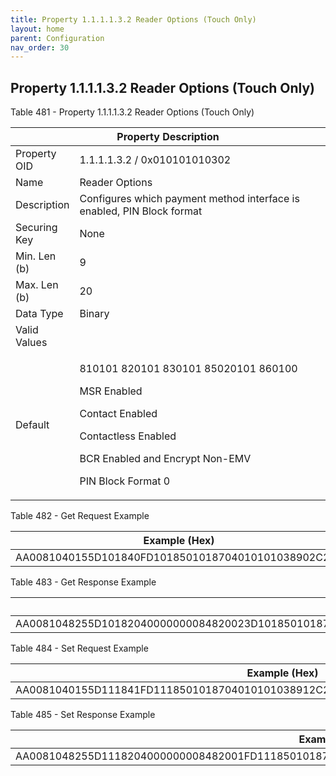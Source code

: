 ```yaml
---
title: Property 1.1.1.1.3.2 Reader Options (Touch Only)
layout: home
parent: Configuration
nav_order: 30
---
```


## Property 1.1.1.1.3.2 Reader Options (Touch Only)

Table 481 - Property 1.1.1.1.3.2 Reader Options (Touch Only)

<table>
<colgroup>
<col style="width: 14%" />
<col style="width: 85%" />
</colgroup>
<thead>
<tr>
<th colspan="2">Property Description</th>
</tr>
</thead>
<tbody>
<tr>
<td>Property OID</td>
<td>1.1.1.1.3.2 / 0x010101010302</td>
</tr>
<tr>
<td>Name</td>
<td>Reader Options</td>
</tr>
<tr>
<td>Description</td>
<td>Configures which payment method interface is enabled, PIN Block
format</td>
</tr>
<tr>
<td>Securing Key</td>
<td>None</td>
</tr>
<tr>
<td>Min. Len (b)</td>
<td>9</td>
</tr>
<tr>
<td>Max. Len (b)</td>
<td>20</td>
</tr>
<tr>
<td>Data Type</td>
<td>Binary</td>
</tr>
<tr>
<td>Valid Values</td>
<td></td>
</tr>
<tr>
<td>Default</td>
<td><p>810101 820101 830101 85020101 860100</p>
<p>MSR Enabled</p>
<p>Contact Enabled</p>
<p>Contactless Enabled</p>
<p>BCR Enabled and Encrypt Non-EMV</p>
<p>PIN Block Format 0</p></td>
</tr>
</tbody>
</table>

Table 482 - Get Request Example

| Example (Hex)                                      |
|----------------------------------------------------|
| AA0081040155D101840FD1018501018704010101038902C200 |

Table 483 - Get Response Example

| Example (Hex) |
|----|
| AA0081048255D10182040000000084820023D1018501018704010101038916C2148101018201018301018400000085020101860100 |

Table 484 - Set Request Example

| Example (Hex) |
|----|
| AA0081040155D111841FD1118501018704010101038912C21081010182010183010185020101860100 |

Table 485 - Set Response Example

| Example (Hex) |
|----|
| AA0081048255D1118204000000008482001FD1118501018704010101038912C21081010182010183010185020101860100 |

##